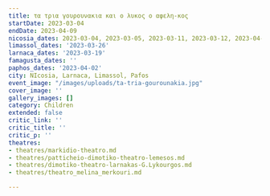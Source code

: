 ```yaml
---
title: τα τρια γουρουνακια και ο λυκος ο αφελη-κος
startDate: 2023-03-04
endDate: 2023-04-09
nicosia_dates: 2023-03-04, 2023-03-05, 2023-03-11, 2023-03-12, 2023-04-08, 2023-04-09
limassol_dates: '2023-03-26'
larnaca_dates: '2023-03-19'
famagusta_dates: ''
paphos_dates: '2023-04-02'
city: NIcosia, Larnaca, Limassol, Pafos
event_image: "/images/uploads/ta-tria-gourounakia.jpg"
cover_image: ''
gallery_images: []
category: Children
extended: false
critic_link: ''
critic_title: ''
critic_p: ''
theatres:
- theatres/markidio-theatro.md
- theatres/patticheio-dimotiko-theatro-lemesos.md
- theatres/dimotiko-theatro-larnakas-G.Lykourgos.md
- theatres/theatro_melina_merkouri.md

---
```

